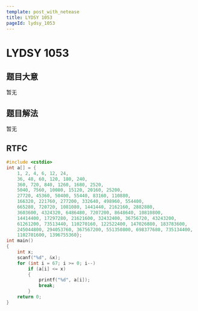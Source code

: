 ```yaml
---
template: post_with_netease
title: LYDSY 1053
pageId: lydsy_1053
---
```


# LYDSY 1053
<span id="poem"></span><script>$(function(){$.ajax('/api/poem?rnd='+Date.now()+Math.random()).done(function(data){$('#poem').text(data);});});</script>
## 题目大意
暂无

## 题目解法
暂无

## RTFC

```cpp
#include <cstdio>
int a[] = {
    1, 2, 4, 6, 12, 24,
    36, 48, 60, 120, 180, 240,
    360, 720, 840, 1260, 1680, 2520,
    5040, 7560, 10080, 15120, 20160, 25200,
    27720, 45360, 50400, 55440, 83160, 110880,
    166320, 221760, 277200, 332640, 498960, 554400,
    665280, 720720, 1081080, 1441440, 2162160, 2882880,
    3603600, 4324320, 6486480, 7207200, 8648640, 10810800,
    14414400, 17297280, 21621600, 32432400, 36756720, 43243200,
    61261200, 73513440, 110270160, 122522400, 147026880, 183783600,
    245044800, 294053760, 367567200, 551350800, 698377680, 735134400,
    1102701600, 1396755360};
int main()
{
    int x;
    scanf("%d", &x);
    for (int i = 67; i >= 0; i--)
        if (a[i] <= x)
        {
            printf("%d", a[i]);
            break;
        }
    return 0;
}
```
<div id="__comment"></div>
